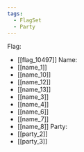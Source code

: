 ```yaml
---
tags:
  - FlagSet
  - Party
---
```

Flag:
- [[flag_10497]]
Name:
- [[name_1]]
- [[name_10]]
- [[name_12]]
- [[name_13]]
- [[name_3]]
- [[name_4]]
- [[name_6]]
- [[name_7]]
- [[name_8]]
Party:
- [[party_2]]
- [[party_3]]
